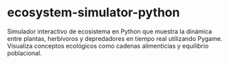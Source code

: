 # ecosystem-simulator-python
Simulador interactivo de ecosistema en Python que muestra la dinámica entre plantas, herbívoros y depredadores en tiempo real utilizando Pygame. Visualiza conceptos ecológicos como cadenas alimenticias y equilibrio poblacional.
